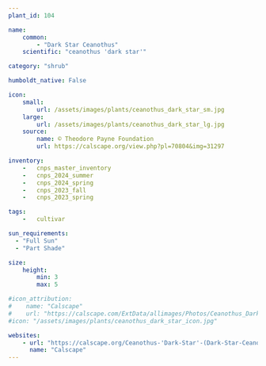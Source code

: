 ```yaml
---
plant_id: 104

name: 
    common: 
        - "Dark Star Ceanothus"   
    scientific: "ceanothus 'dark star'" 

category: "shrub"

humboldt_native: False

icon: 
    small: 
        url: /assets/images/plants/ceanothus_dark_star_sm.jpg 
    large: 
        url: /assets/images/plants/ceanothus_dark_star_lg.jpg 
    source: 
        name: © Theodore Payne Foundation
        url: https://calscape.org/view.php?pl=70804&img=31297 

inventory: 
    -   cnps_master_inventory
    -   cnps_2024_summer
    -   cnps_2024_spring
    -   cnps_2023_fall
    -   cnps_2023_spring

tags:  
    -   cultivar

sun_requirements:
  - "Full Sun"
  - "Part Shade"

size:
    height: 
        min: 3
        max: 5

#icon_attribution: 
#    name: "Calscape"
#    url: "https://calscape.com/ExtData/allimages/Photos/Ceanothus_Dark_Star_image_5.jpg" 
#icon: "/assets/images/plants/ceanothus_dark_star_icon.jpg" 

websites:
    - url: "https://calscape.org/Ceanothus-'Dark-Star'-(Dark-Star-Ceanothus)"
      name: "Calscape"
---
```

